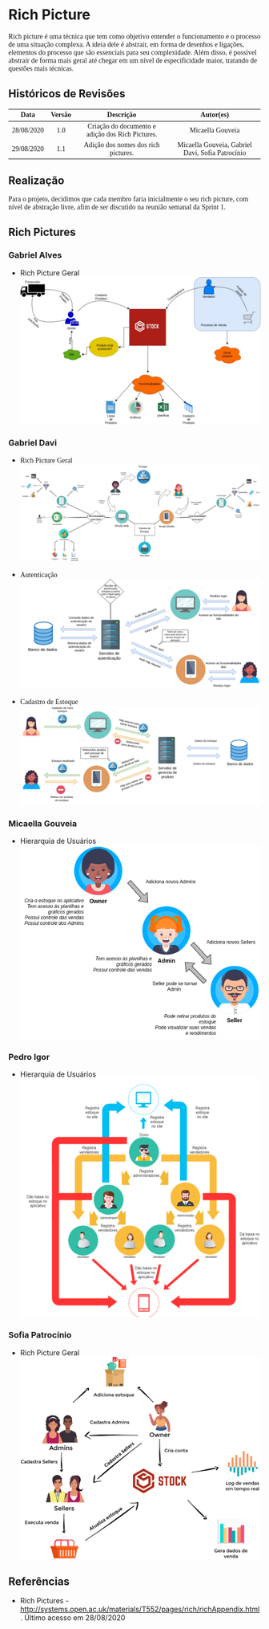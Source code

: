 # Rich Picture

Rich picture é uma técnica que tem como objetivo entender o funcionamento e o processo de uma situação complexa. A ideia dele é abstrair, em forma de desenhos e ligações, elementos do processo que são essenciais para seu complexidade. Além disso, é possível abstrair de forma mais geral até chegar em um nível de especificidade maior, tratando de questões mais técnicas.

## Históricos de Revisões
|    Data    | Versão |         Descrição         |           Autor(es)            |
| :--------: | :----: | :-----------------------: | :----------------------------: |
| 28/08/2020 |  1.0   |  Criação do documento e adição dos Rich Pictures. | Micaella Gouveia | 
| 29/08/2020 |  1.1   |  Adição dos nomes dos rich pictures. | Micaella Gouveia, Gabriel Davi, Sofia Patrocínio | 
## Realização

Para o projeto, decidimos que cada membro faria inicialmente o seu rich picture, com nível de abstração livre, afim de ser discutido na reunião semanal da Sprint 1.

## Rich Pictures

### Gabriel Alves
* Rich Picture Geral
![Gabriel Alves](../assets/richPictures/RP_Gabriel.jpg)

### Gabriel Davi

* Rich Picture Geral
![Gabriel Davi](../assets/richPictures/RP1_GabrielDavi.png)


* Autenticação
![Gabriel Davi](../assets/richPictures/RP2_GabrielDavi.png)

* Cadastro de Estoque
![Gabriel Davi](../assets/richPictures/RP3_GabrielDavi.png)

### Micaella Gouveia

* Hierarquia de Usuários
![Micaella](../assets/richPictures/RP_Hierarquia_Micaella.png)

### Pedro Igor


* Hierarquia de Usuários
![Pedro Igor](../assets/richPictures/RP_Hierarquia_PedroIgor.png)

### Sofia Patrocínio

* Rich Picture Geral
![Sofia](../assets/richPictures/RP_Sofia.png)

## Referências

- Rich Pictures - <http://systems.open.ac.uk/materials/T552/pages/rich/richAppendix.html>. Último acesso em 28/08/2020

<style>
    th, td, p {
        font-family: Montserrat;
    }
</style>